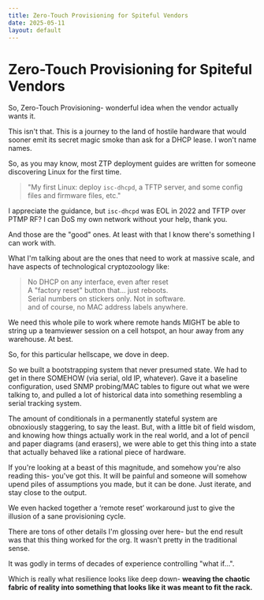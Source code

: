 ```yaml
---
title: Zero-Touch Provisioning for Spiteful Vendors
date: 2025-05-11
layout: default
---
```


# Zero-Touch Provisioning for Spiteful Vendors

So, Zero-Touch Provisioning- wonderful idea when the vendor actually wants it.

This isn't that. This is a journey to the land of hostile hardware that would
sooner emit its secret magic smoke than ask for a DHCP lease. I won't
name names.

So, as you may know, most ZTP deployment guides are written for
someone discovering Linux for the first time.

> "My first Linux: deploy `isc-dhcpd`, a TFTP server, and
some config files and firmware files, etc."

I appreciate the guidance, but `isc-dhcpd` was EOL in 2022 and TFTP over
PTMP RF? I can DoS my own network without your help, thank you.

And those are the "good" ones. At least with that I know there's something
I can work with.

What I'm talking about are the ones that need to work at massive scale, and
have aspects of technological cryptozoology like:

> No DHCP on any interface, even after reset  
> A "factory reset" button that... just reboots.  
> Serial numbers on stickers only. Not in software.  
> and of course, no MAC address labels anywhere.  

We need this whole pile to work where remote hands MIGHT be
able to string up a teamviewer session on a cell hotspot, an hour away from 
any warehouse. At best.

So, for this particular hellscape, we dove in deep.

So we built a bootstrapping system that never presumed state.
We had to get in there SOMEHOW (via serial, old IP, whatever).
Gave it a baseline configuration, used SNMP probing/MAC tables
to figure out what we were talking to, and pulled a lot of historical data
into something resembling a serial tracking system.

The amount of conditionals in a permanently stateful system are obnoxiously
staggering, to say the least. But, with a little bit of field wisdom, and
knowing how things actually work in the real world, and a lot of pencil and
paper diagrams (and erasers), we were able to get this thing into a state
that actually behaved like a rational piece of hardware.


<div class="field-box">
If you're looking at a beast of this magnitude, and somehow you're also reading this-
you've got this. It will be painful and someone will somehow upend piles
of assumptions you made, but it can be done. Just iterate, and stay close 
to the output.
</div>

We even hacked together a ‘remote reset’ workaround just to give the illusion
of a sane provisioning cycle.

There are tons of other details I'm glossing over here- but the end result was
that this thing worked for the org. It wasn't pretty in the traditional sense.

It was godly in terms of decades of experience controlling "what if...".

Which is really what resilience looks like deep down- **weaving the chaotic fabric
of reality into something that looks like it was meant to fit the rack.**
